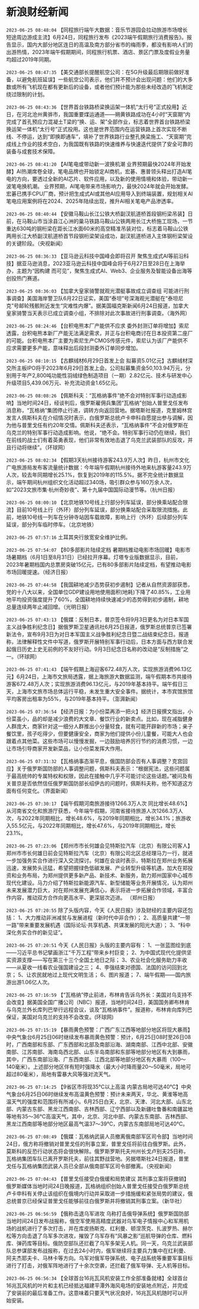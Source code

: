 # 新浪财经新闻
`2023-06-25 08:48:04` 【同程旅行端午大数据：音乐节游园会拉动旅游市场增长 短途周边游成主流】6月24日，同程旅行发布《2023端午假期旅行消费报告》。报告显示，国内大部分地区连日的高温及南方部分省市的梅雨季，都没有影响人们的出游热情，2023年端午假期期间，同程旅行机票、酒店、景区门票及度假业务量均超过2019年同期。

`2023-06-25 08:47:35` 【美交通部长提醒航空公司：在5G升级最后期限前做好准备，以避免航班延误】一些航空公司表示，他们并不预计会出现问题：他们的大多数或所有飞机现在都有更新后的设备，或者他们预计能为那些未经改造的飞机制定绕过限制的计划。

`2023-06-25 08:43:36` 【世界首台铁路桥梁换运架一体机“太行号”正式投用】近日，在河北沧州黄骅市，我国重要煤运通道——朔黄铁路成功在4小时“天窗期”内完成了首孔预应力混凝土T梁的“换、运、架”全部作业，标志着世界首台铁路桥梁换运架一体机“太行号”正式投用。这也是世界范围内在运营铁路上首次实现不断线、不停运，达到“即换即通车”，填补了世界铁路行业整孔换梁施工、“天窗期”完成线上作业的技术空白，为我国既有铁路的快速维养与快速迭代提供了安全可靠的装备与成套技术保障。

`2023-06-25 08:41:20` 【AI笔电或带动新一波换机潮 业界预期最快2024年开始发酵】AI热潮席卷全球，笔电品牌也开始锁定AI商机，宏碁、惠普领头释出打造AI笔电的方向，要透过全新的AI芯片、软件应用，以及新的使用情境和体验，带动新一波笔电换机潮。 业界预期，AI笔电带来市场影响力，最快2024年就会开始发酵。宏碁已携手CPU厂商，预计把生成式AI或其他AI应用导入到终端装置，规划相关AI笔电应用案例将在2024、2025年陆续出现，推升AI相关笔电产品渗透率。

`2023-06-25 08:40:44` 【安徽马鞍山长江公铁大桥副汊航道桥首段钢桁梁吊装】日前，在马鞍山市当涂县江心洲的巢马铁路马鞍山公铁两用长江大桥施工现场，一节重达630吨的钢桁梁在距长江水面60米的高空精准吊装对位，标志着马鞍山公铁两用长江大桥副汊航道桥首节段钢桁梁架设成功，副汊航道桥进入主体钢桁梁架设的关键阶段。（央视新闻）

`2023-06-25 08:36:33` 【亚马逊云科技中国峰会即将召开 聚焦生成式AI等前沿科技】据亚马逊消息，2023亚马逊云科技中国峰会将于6月27日至28日在上海举办，主题为“因构建 而可见”，聚焦生成式AI、Web3、企业服务及智能设备出海等创投热门赛道。

`2023-06-25 08:36:03` 【加拿大皇家骑警就观光潜艇事故成立调查组 可能进行刑事调查】美国海岸警卫队6月22日证实，美国“泰坦”号深海观光潜艇在“泰坦尼克”号邮轮残骸附近发生“灾难性内爆”。据美国福克斯新闻6月24日报道，加拿大皇家骑警当天表示已成立调查小组，不排除对此次事故进行刑事调查。（海外网）

`2023-06-25 08:24:46` 【台积电熊本厂产能供不应求 委外封测订单将增加】索尼透露，台积电熊本新厂产能无法满足需求，并正与台积电商讨在日本投资第二座厂的可能。台积电熊本厂主要为索尼生产CMOS传感元件，索尼认为该厂产能供不应求需要更多产能，意味释出后段封测委外订单同步增加。

`2023-06-25 08:10:15` 【古麒绒材6月29日首发上会 拟募资5.01亿元】古麒绒材深交所主板IPO将于2023年6月29日首发上会。公司拟募集资金50,103.94万元，分别用于年产2,800吨功能性羽绒绿色制造项目（一期）2.82亿元、技术与研发中心升级项目5,439.06万元、补充流动资金1.65亿元。

`2023-06-25 08:08:26` 【佩斯科夫：“瓦格纳事件”绝不会对特别军事行动造成影响】当地时间24日，经谈判后，俄罗斯雇佣兵集团“瓦格纳”创始人普里戈任发布消息称，“瓦格纳”集团停止行进，调转方向返回营地。据塔斯社报道，克里姆林宫发言人佩斯科夫在介绍情况时表示，白俄罗斯总统卢卡申科自愿提出参与调解，因为他与普里戈任有约20年交情。佩斯科夫还表示，“瓦格纳事件”不会对俄罗斯在乌克兰的特别军事行动造成影响。他说，“绝不会。特别军事行动仍在继续，我们在前线的战士们有着英勇表现，他们非常有效地击退了乌克兰武装部队的反攻，并且行动将继续”。（环球网）

`2023-06-25 08:02:34` 【假期3天杭州接待游客243.9万人次】昨日，杭州市文化广电旅游局发布客流量统计数据：今年端午假期杭州接待外地来杭游客量243.9万人次，较去年同期增长25.1%，恢复到2019年的115.5%。据不完全统计数据显示，端午期间杭州组织文化活动超过340场，吸引群众参与160万余人次，如“2023文旅市集·杭州奇妙夜”、第十九届中国国际动漫节等。（杭州日报）

`2023-06-25 08:00:10` 【北京地铁10号线上行部分列车延误，部分换乘站配合限流】目前10号线上行（外环）部分列车延误，部分换乘站配合采取限流措施。此前，地铁10号线一列车在分钟寺站因车载故障，影响上行（外环）后续部分列车延误，部分列车临时停车。（北京地铁）

`2023-06-25 07:57:16` 土耳其央行放宽安全维护比例。

`2023-06-25 07:54:07` 【80多部影片陆续定档 暑期档推动电影市场回暖】电影市场暑期档（6月1日至8月31日）已经拉开序幕。灯塔专业版数据显示，目前，2023年暑期档国内总票房突破15亿元，已有80多部影片陆续定档，有望推动电影市场回暖提速。（经济日报）

`2023-06-25 07:44:58` 【我国耕地减少态势获初步遏制】记者从自然资源部获悉，党的十八大以来，全国单位GDP建设用地使用面积(地耗)下降了40.85%，工业用地平均投资强度提升了60%，全国耕地持续快速减少的态势得到初步遏制，耕地总量连续两年止减回增。（光明日报）

`2023-06-25 07:43:13` 【俄媒：反制日本，普京签令将9月3日更名为对日本军国主义战争胜利纪念日】据俄罗斯卫星通讯社6月25日报道，俄罗斯总统普京已签署新法令，宣布9月3日为对日本军国主义战争胜利纪念日暨二战结束纪念日。报道称，法律解释性文件中写道，俄罗斯开展特别军事行动后，日本方面与西方联合发起俄日历史上史无前例的不友好行动。9月3日纪念日名称的改动是“反制措施”之一。（环球网）

`2023-06-25 07:41:43` 【端午假期上海迎客672.48万人次，实现旅游消费96.13亿元】6月24日，上海市文旅局透露，据上海旅游大数据监测，端午假期本市共接待游客672.48万人次；实现旅游消费96.13亿元，与2019年基本持平。端午假日三天，上海市文旅市场总体运行平稳，未发生重大安全事件。据统计，本市宾馆旅馆平均客房出租率为55%，与2019年基本持平。（澎湃新闻）

`2023-06-25 07:36:54` 【经济日报：为小份菜再添一把火】经济日报撰文指出，小份菜虽小，品的却是减少浪费的大文章、餐饮行业的新卖点。比如，现在减脂健身人群庞大，商家针对这一细分人群推出小分量轻食，就有可能开辟新的市场；亲子餐饮里，孩子吃得少，但要健康安全，商家为他们提供小份儿童餐，可能大人也会跟着点其他菜。这些市场可以慢慢发掘，一边鼓励培养厉行节约的消费习惯，一边让市场引导商家开发新菜品，让小份菜发挥大作用。

`2023-06-25 07:31:32` 【瓦格纳事态渐平息，俄国防部会否有人事调整？克宫回应】关于俄罗斯国防部的人事调整问题，佩斯科夫表示：“根据宪法，这些问题属于最高统帅的专属特权和权限，因此在接触中几乎不可能讨论这些话题。”被问及有关普京是否依然信任俄罗斯国防部长绍伊古的问题时，佩斯科夫称，他不知道这方面有任何变化。（界面新闻）

`2023-06-25 07:30:17` 【端午假期河南旅游接待1266.3万人次 同比增长48.6%】从河南省文化和旅游厅获悉，今年端午假期，河南省接待旅游人次1266.3万人次，与2022年同期相比，增长48.6%，与2019年同期相比，增长34.1%；旅游收入55.5亿元，与2022年同期相比，增长47.6%，与2019年同期相比，增长23.1%。

`2023-06-25 07:23:06` 【郑州市市长何雄会见特斯拉汽车（北京）有限公司客人】郑州市市长何雄日前会见特斯拉汽车（北京）有限公司北区总经理马力一行，就进一步加强务实合作进行深入交流探讨。何雄在会谈时表示，特斯拉在郑州业务拓展迅速，发展势头迅猛，希望把握绿色低碳发展、产业转型升级等机遇，加大在郑投资和业务布局，为郑州提供更多新产品、新技术、新服务，助力郑州国家中心城市现代化建设。马力介绍了特斯拉新能源汽车、新型储能等业务开展情况，认为郑州未来发展潜力巨大，对在郑州发展充满信心，表示将进一步拓展合作领域，丰富合作内容，推动双方合作向更高水平、更深层次迈进。  （郑州日报）

`2023-06-25 07:20:55` 除了头版内容，今天《人民日报》涉及财经的主要内容还包括：
1、大力推动非洲减贫与发展进程（新时代中非合作）；
2、高质量共建“一带一路”带来重要发展机遇（国际论坛·共享机遇、共谋发展的阳光大道）；
3、“科中深化务实合作的新见证”。

`2023-06-25 07:20:51` 今天《人民日报》头版的主要内容有：
1、一张蓝图绘到底——习近平总书记擘画浙江“千万工程”带来乡村巨变；
2、为中国式现代化提供坚实资源支撑——写在第三十三个全国土地日之际；
3、农业社会化服务助力丰收——从夏收一线看农业强国建设之三；
4、李强结束对德国、法国的访问回到北京；
5、让农民就地过上现代文明生活；
6、图片报道；
7、端午假期——国内旅游出游1.06亿人次。

`2023-06-25 07:16:59` 【“瓦格纳”停止前进，布林肯告诉乌外长：美国对乌支持不会改变】据美国全国广播公司（NBC）报道，当地时间24日，美国国务卿布林肯与乌克兰外长库列巴举行远程会议，谈及“瓦格纳事件”。报道称，布林肯向库列巴保证，美国对乌克兰的支持不会改变。(环球网)

`2023-06-25 07:15:19` 【暴雨黄色预警：广西广东江西等地部分地区将现大暴雨】中央气象台6月25日06时继续发布暴雨黄色预警：预计，6月25日08时至26日08时，广西南部和东部、广东西部和北部及南部沿海、湖南南部、江西中北部、安徽南部、江苏南部、海南岛西北部、山东半岛南部和东部等地部分地区有大到暴雨，其中，广西东南部沿海、广东西南部、江西北部等地部分地区有大暴雨（100～140毫米）。上述部分地区伴有短时强降水（最大小时降雨量20～50毫米，局地可超过80毫米），局地有雷暴大风等强对流天气。

`2023-06-25 07:14:25` 【9省区市将现35℃以上高温 内蒙古局地可达40℃】中央气象台6月25日06时继续发布高温黄色预警：预计未来两天，华北、黄淮等地高温天气的强度和范围将有所减小。6月25日白天，北京、天津、河北大部、山东北部、内蒙古东部、黑龙江西南部、吉林西部、辽宁西部以及新疆吐鲁番和南疆盆地等地有35～36℃高温天气，其中，北京、河北中部、内蒙古东南部、吉林西部、黑龙江西南部等地部分地区最高气温37～39℃，内蒙古东南部局地可达40℃。

`2023-06-25 07:08:49` 【俄媒：瓦格纳武装人员撤离俄南部军区司令部】当地时间24日，俄方称将撤销对普里戈任的刑事立案，普里戈任将前往白俄罗斯。此外，莫斯科的反恐行动状态将会很快解除。俄罗斯罗斯托夫州州长戈卢别夫25日称，瓦格纳集团车队已离开罗斯托夫，前往其野战营地。另据塔斯社24日报道，普里戈任与瓦格纳集团武装人员已全部从俄南部军区司令部撤离。（央视新闻）

`2023-06-25 07:04:43` 【普里戈任接受白俄缓和局势建议 其刑事立案将获撤销】俄罗斯媒体当地时间24日晚报道，瓦格纳组织创始人普里戈任接受白俄罗斯总统卢卡申科有关停止该组织在俄境内行动并采取进一步措施缓和紧张局势的建议，俄总统普京已经保证普里戈任能够前往白俄罗斯并将撤销其刑事立案。（新华社）

`2023-06-25 06:56:59` 【俄称击退乌军进攻 乌称打击俄导弹系统】俄罗斯国防部当地时间24日发布战报称，俄空军使用高精度武器对乌军电子情报中心和军用机场的战机进行了多次打击，并在库皮扬斯克、红利曼、顿涅茨克、扎波罗热、赫尔松等方向击退了乌军多次进攻，摧毁了乌军存有“风暴之影”巡航导弹的仓库、燃料库、弹药库等目标。俄防空部队还拦截了乌军多架无人机。同一天，乌克兰武装部队总参谋部发布战报称，在过去24小时内，俄军继续将主要兵力集中在红利曼、阿夫杰耶夫卡、马林卡等方向。乌军对俄军导弹系统、电子战系统等重要军事目标进行了打击，对俄军阵地进行了十余次空袭，还拦截了俄军导弹、无人机等目标。

`2023-06-25 06:56:34` 【全球首台16兆瓦风机安装工作全部准备就绪】全球首台16兆瓦风机的叶片和主机已经抵达福建平潭外海风电场的安装地点附近，并完成了安装前的最后准备工作。这意味着只要天气状况良好，16兆瓦风机随时可以开始安装。

